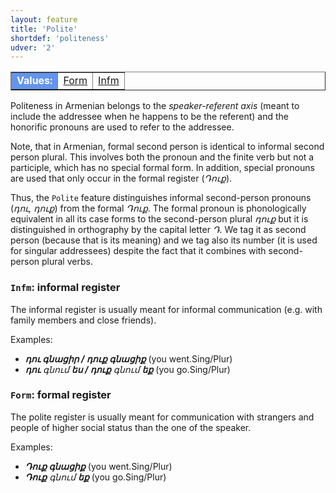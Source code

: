 ```yaml
---
layout: feature
title: 'Polite'
shortdef: 'politeness'
udver: '2'
---
```


<table class="typeindex" border="1">
<tr>
  <td style="background-color:cornflowerblue;color:white"><strong>Values:</strong> </td>
  <td><a href="#Form">Form</a></td>
  <td><a href="#Infm">Infm</a></td>
</tr>
</table>

Politeness in Armenian belongs to the _speaker-referent
axis_ (meant to include the addressee when he happens to be the referent) and the honorific pronouns are used to refer to the addressee.

Note, that in Armenian, formal second person is identical to informal second person plural. This involves both the pronoun
and the finite verb but not a participle, which has no special formal form. In addition, special pronouns are used
that only occur in the formal register (_Դուք_).

Thus, the `Polite` feature distinguishes informal second-person pronouns (_դու, դուք_) from the formal _Դուք_. The formal pronoun is phonologically equivalent in all its case forms to the second-person plural _դուք_ but it is distinguished in orthography by the capital letter _Դ_. We tag it as second person (because that is its meaning) and we tag also its number (it is used for singular addressees) despite the fact that it combines with second-person plural verbs.

### <a name="Infm">`Infm`</a>: informal register

The informal register is usually meant for informal communication (e.g. with family
members and close friends).

Examples:

* _<b>դու գնացիր / դուք գնացիք</b>_ (you went.Sing/Plur)
* _<b>դու</b> գնում <b>ես / դուք</b> գնում <b>եք</b>_ (you go.Sing/Plur)

### <a name="Form">`Form`</a>: formal register

The polite register is usually meant for communication with strangers
and people of higher social status than the one of the speaker.

Examples:

* _<b>Դուք գնացիք</b>_ (you went.Sing/Plur)
* _<b>Դուք</b> գնում <b>եք</b>_ (you go.Sing/Plur)
